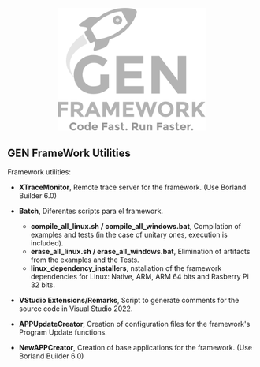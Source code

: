 <p align="center">
<img src="GENIcon.png" alt="GEN FrameWork" width="300"/>
</p>

## GEN FrameWork Utilities

Framework utilities:

* **XTraceMonitor**, Remote trace server for the framework.  (Use Borland Builder 6.0)

* **Batch**, Diferentes scripts para el framework.  
    - **compile_all_linux.sh / compile_all_windows.bat**,  Compilation of examples and tests (in the case of unitary ones, execution is included).  
    - **erase_all_linux.sh / erase_all_windows.bat**, Elimination of artifacts from the examples and the Tests.   
    - **linux_dependency_installers**,  nstallation of the framework dependencies for Linux: Native, ARM, ARM 64 bits and Rasberry Pi 32 bits.  

* **VStudio Extensions/Remarks**, Script to generate comments for the source code in Visual Studio 2022.  

* **APPUpdateCreator**, Creation of configuration files for the framework's Program Update functions.

* **NewAPPCreator**, Creation of base applications for the framework. (Use Borland Builder 6.0)
